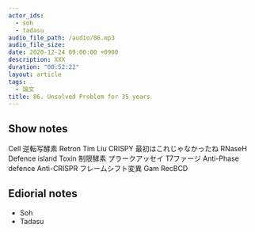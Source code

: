 ```yaml
---
actor_ids:
  - soh
  - tadasu
audio_file_path: /audio/86.mp3
audio_file_size: 
date: 2020-12-24 09:00:00 +0900
description: XXX
duration: "00:52:22"
layout: article
tags:
  - 論文
title: 86. Unsolved Problem for 35 years
---
```


## Show notes
Cell
逆転写酵素
Retron
Tim Liu
CRISPY 最初はこれじゃなかったね
RNaseH
Defence island
Toxin
制限酵素
プラークアッセイ
T7ファージ
Anti-Phase defence
Anti-CRISPR
フレームシフト変異
Gam
RecBCD

## Ediorial notes
- Soh
- Tadasu

